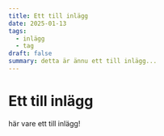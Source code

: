```yaml
---
title: Ett till inlägg
date: 2025-01-13
tags:
  - inlägg
  - tag
draft: false
summary: detta är ännu ett till inlägg...
---
```


# Ett till inlägg

här vare ett till inlägg! 
